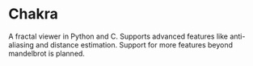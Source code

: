 # Chakra
A fractal viewer in Python and C. Supports advanced features like anti-aliasing and distance estimation. Support for more features beyond mandelbrot is planned.

